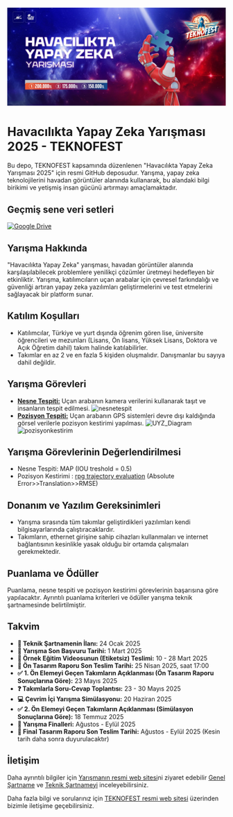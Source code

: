 ![Yarışma Fotoğrafı](banner.jpg)

# Havacılıkta Yapay Zeka Yarışması 2025 - TEKNOFEST

Bu depo, TEKNOFEST kapsamında düzenlenen "Havacılıkta Yapay Zeka Yarışması 2025" için resmi GitHub deposudur. Yarışma, yapay zeka teknolojilerini havadan görüntüler alanında kullanarak, bu alandaki bilgi birikimi ve yetişmiş insan gücünü artırmayı amaçlamaktadır.


## Geçmiş sene veri setleri

[![Google Drive](https://img.shields.io/badge/Google%20Drive-4285F4?style=for-the-badge&logo=googledrive&logoColor=white)](https://drive.google.com/drive/folders/18_VqLBbyTubVSWAXG_CgmuJWGCx0mcBd)


## Yarışma Hakkında

"Havacılıkta Yapay Zeka" yarışması, havadan görüntüler alanında karşılaşılabilecek problemlere yenilikçi çözümler üretmeyi hedefleyen bir etkinliktir. Yarışma, katılımcıların uçan arabalar için çevresel farkındalığı ve güvenliği artıran yapay zeka yazılımları geliştirmelerini ve test etmelerini sağlayacak bir platform sunar.

## Katılım Koşulları

- Katılımcılar, Türkiye ve yurt dışında öğrenim gören lise, üniversite öğrencileri ve mezunları (Lisans, Ön lisans, Yüksek Lisans, Doktora ve Açık Öğretim dahil) takım halinde katılabilirler.
- Takımlar en az 2 ve en fazla 5 kişiden oluşmalıdır. Danışmanlar bu sayıya dahil değildir.

## Yarışma Görevleri

- [**Nesne Tespiti:**](https://github.com/TEKNOFEST-YARISMALAR/ulasimda-yapay-zeka-yarismasi/blob/main/nesne%20tespiti.gif) Uçan arabanın kamera verilerini kullanarak taşıt ve insanların tespit edilmesi.
  ![nesnetespit](nesne%20tespiti.gif)
- [**Pozisyon Tespiti:**](https://github.com/TEKNOFEST-YARISMALAR/ulasimda-yapay-zeka-yarismasi/blob/main/pozisyon%20kestirimi.gif) Uçan arabanın GPS sistemleri devre dışı kaldığında görsel verilerle pozisyon kestirimi yapılması.
  ![UYZ_Diagram](https://github.com/TEKNOFEST-YARISMALAR/ulasimda-yapay-zeka-yarismasi/assets/47760055/a545ac68-8fd1-49b3-8d15-9e017493e114)
  ![pozisyonkestirim](pozisyon%20kestirimi.gif)
## Yarışma Görevlerinin Değerlendirilmesi
- Nesne Tespiti: MAP (IOU treshold = 0.5)
- Pozisyon Kestirimi : [rpg trajectory evaluation](https://github.com/uzh-rpg/rpg_trajectory_evaluation?tab=readme-ov-file#single-trajectory-estimate) (Absolute Error>>Translation>>RMSE)

## Donanım ve Yazılım Gereksinimleri

- Yarışma sırasında tüm takımlar geliştirdikleri yazılımları kendi bilgisayarlarında çalıştıracaklardır.
- Takımların, ethernet girişine sahip cihazları kullanmaları ve internet bağlantısının kesinlikle yasak olduğu bir ortamda çalışmaları gerekmektedir.

## Puanlama ve Ödüller

Puanlama, nesne tespiti ve pozisyon kestirimi görevlerinin başarısına göre yapılacaktır. Ayrıntılı puanlama kriterleri ve ödüller yarışma teknik şartnamesinde belirtilmiştir.

## Takvim

- **📄 Teknik Şartnamenin İlanı:** 24 Ocak 2025  
- **📝 Yarışma Son Başvuru Tarihi:** 1 Mart 2025  
- **🎥 Örnek Eğitim Videosunun (Etiketsiz) Teslimi:** 10 - 28 Mart 2025  
- **📑 Ön Tasarım Raporu Son Teslim Tarihi:** 25 Nisan 2025, saat 17:00  
- **✅ 1. Ön Elemeyi Geçen Takımların Açıklanması (Ön Tasarım Raporu Sonuçlarına Göre):** 23 Mayıs 2025  
- **❓ Takımlarla Soru-Cevap Toplantısı:** 23 - 30 Mayıs 2025  
- **💻 Çevrim İçi Yarışma Simülasyonu:** 20 Haziran 2025  
- **✅ 2. Ön Elemeyi Geçen Takımların Açıklanması (Simülasyon Sonuçlarına Göre):** 18 Temmuz 2025  
- **🏁 Yarışma Finalleri:** Ağustos - Eylül 2025  
- **📘 Final Tasarım Raporu Son Teslim Tarihi:** Ağustos - Eylül 2025 (Kesin tarih daha sonra duyurulacaktır)

## İletişim

Daha ayrıntılı bilgiler için [Yarışmanın resmi web sitesi](https://teknofest.org/tr/competitions/competition/43)ni ziyaret edebilir  [Genel Şartname](https://cdn.teknofest.org/media/upload/userFormUpload/2025_HAVACILIKTA_YAPAY_ZEKA_TR_v3_Cr0FM.pdf) ve [Teknik Şartnameyi](https://cdn.teknofest.org/media/upload/userFormUpload/2025_TEKNOFEST_Havac%C4%B1l%C4%B1kta_Yapay_Zeka_Yarismasi_Teknik_Sartname_gzZkY.pdf) inceleyebilirsiniz.

Daha fazla bilgi ve sorularınız için [TEKNOFEST resmi web sitesi](https://www.teknofest.org) üzerinden bizimle iletişime geçebilirsiniz.
